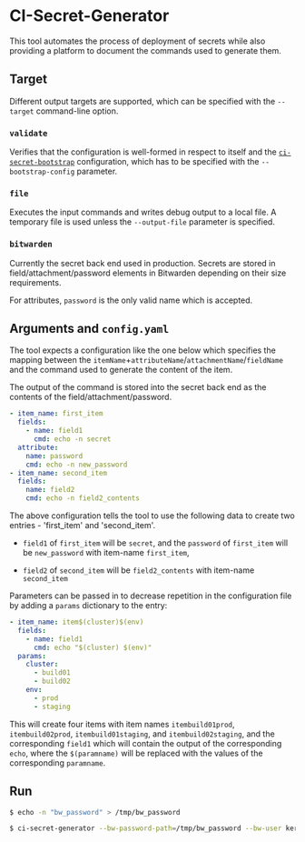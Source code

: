 # CI-Secret-Generator

This tool automates the process of deployment of secrets while also providing a
platform to document the commands used to generate them.

## Target

Different output targets are supported, which can be specified with the
`--target` command-line option.

### `validate`

Verifies that the configuration is well-formed in respect to itself and the
[`ci-secret-bootstrap`](../ci-secret-bootstrap) configuration, which has to be
specified with the `--bootstrap-config` parameter.

### `file`

Executes the input commands and writes debug output to a local file.  A
temporary file is used unless the `--output-file` parameter is specified.

### `bitwarden`

Currently the secret back end used in production.  Secrets are stored in
field/attachment/password elements in Bitwarden depending on their size
requirements.

For attributes, `password` is the only valid name which is accepted.

## Arguments and `config.yaml`

The tool expects a configuration like the one below which specifies the mapping
between the `itemName`+`attributeName`/`attachmentName`/`fieldName` and the
command used to generate the content of the item.

The output of the command is stored into the secret back end as the contents of
the field/attachment/password.

```yaml
- item_name: first_item
  fields:
    - name: field1
      cmd: echo -n secret
  attribute:
    name: password
    cmd: echo -n new_password
- item_name: second_item
  fields:
    name: field2
    cmd: echo -n field2_contents
```

The above configuration tells the tool to use the following data to create two
entries - 'first_item' and 'second_item'.

* `field1` of `first_item` will be `secret`, and the `password` of `first_item`
  will be `new_password` with item-name `first_item`,

* `field2` of `second_item` will be `field2_contents` with item-name
  `second_item`

Parameters can be passed in to decrease repetition in the configuration file by
adding a `params` dictionary to the entry:

```yaml
- item_name: item$(cluster)$(env)
  fields:
    - name: field1
      cmd: echo "$(cluster) $(env)"
  params:
    cluster:
      - build01
      - build02
    env:
      - prod
      - staging
```

This will create four items with item names `itembuild01prod`,
`itembuild02prod`, `itembuild01staging`, and `itembuild02staging`, and the
corresponding `field1` which will contain the output of the corresponding
`echo`, where the `$(paramname)` will be replaced with the values of the
corresponding `paramname`.

## Run

```bash
$ echo -n "bw_password" > /tmp/bw_password

$ ci-secret-generator --bw-password-path=/tmp/bw_password --bw-user kerberos_id@redhat.com --config <path_to_config.yaml>

```
